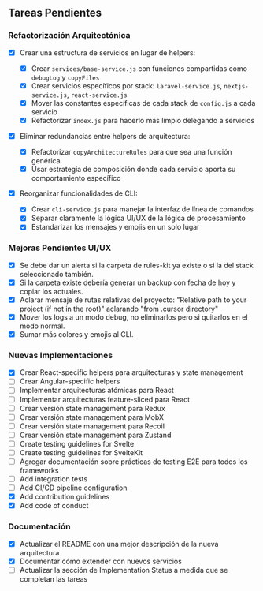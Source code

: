 ## Tareas Pendientes

### Refactorización Arquitectónica

-   [x] Crear una estructura de servicios en lugar de helpers:

    -   [x] Crear `services/base-service.js` con funciones compartidas como `debugLog` y `copyFiles`
    -   [x] Crear servicios específicos por stack: `laravel-service.js`, `nextjs-service.js`, `react-service.js`
    -   [x] Mover las constantes específicas de cada stack de `config.js` a cada servicio
    -   [x] Refactorizar `index.js` para hacerlo más limpio delegando a servicios

-   [x] Eliminar redundancias entre helpers de arquitectura:

    -   [x] Refactorizar `copyArchitectureRules` para que sea una función genérica
    -   [x] Usar estrategia de composición donde cada servicio aporta su comportamiento específico

-   [x] Reorganizar funcionalidades de CLI:
    -   [x] Crear `cli-service.js` para manejar la interfaz de línea de comandos
    -   [x] Separar claramente la lógica UI/UX de la lógica de procesamiento
    -   [x] Estandarizar los mensajes y emojis en un solo lugar

### Mejoras Pendientes UI/UX

-   [x] Se debe dar un alerta si la carpeta de rules-kit ya existe o si la del stack seleccionado también.
-   [x] Si la carpeta existe debería generar un backup con fecha de hoy y copiar los actuales.
-   [x] Aclarar mensaje de rutas relativas del proyecto: "Relative path to your project (if not in the root)" aclarando "from .cursor directory"
-   [x] Mover los logs a un modo debug, no eliminarlos pero si quitarlos en el modo normal.
-   [x] Sumar más colores y emojis al CLI.

### Nuevas Implementaciones

-   [x] Crear React-specific helpers para arquitecturas y state management
-   [ ] Crear Angular-specific helpers
-   [ ] Implementar arquitecturas atómicas para React
-   [ ] Implementar arquitecturas feature-sliced para React
-   [ ] Crear versión state management para Redux
-   [ ] Crear versión state management para MobX
-   [ ] Crear versión state management para Recoil
-   [ ] Crear versión state management para Zustand
-   [ ] Create testing guidelines for Svelte
-   [ ] Create testing guidelines for SvelteKit
-   [ ] Agregar documentación sobre prácticas de testing E2E para todos los frameworks
-   [ ] Add integration tests
-   [ ] Add CI/CD pipeline configuration
-   [x] Add contribution guidelines
-   [x] Add code of conduct

### Documentación

-   [x] Actualizar el README con una mejor descripción de la nueva arquitectura
-   [x] Documentar cómo extender con nuevos servicios
-   [ ] Actualizar la sección de Implementation Status a medida que se completan las tareas
